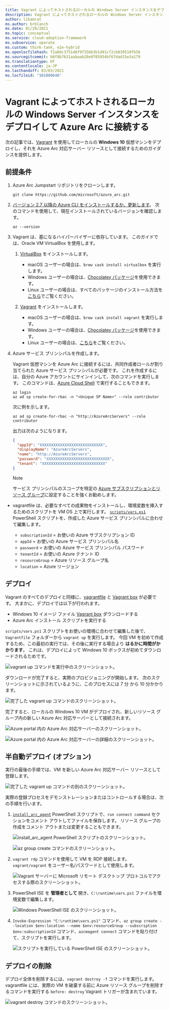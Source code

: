 ```yaml
---
title: Vagrant によってホストされるローカルの Windows Server インスタンスをデプロイして Azure Arc に接続する
description: Vagrant によってホストされるローカルの Windows Server インスタンスをデプロイして、Azure Arc に接続します。
author: likamrat
ms.author: brblanch
ms.date: 01/29/2021
ms.topic: conceptual
ms.service: cloud-adoption-framework
ms.subservice: operate
ms.custom: think-tank, e2e-hybrid
ms.openlocfilehash: f2a0dc375146f9f35bb3b1d91cf2cb039510fb56
ms.sourcegitcommit: b8f8b7631aabaab28e9705934bf67dad15e3a179
ms.translationtype: HT
ms.contentlocale: ja-JP
ms.lasthandoff: 03/03/2021
ms.locfileid: "101800646"
---
```

# <a name="deploy-a-local-windows-server-instance-hosted-by-vagrant-and-connect-it-to-azure-arc"></a>Vagrant によってホストされるローカルの Windows Server インスタンスをデプロイして Azure Arc に接続する

次の記事では、[Vagrant](https://www.vagrantup.com/) を使用してローカルの **Windows 10** 仮想マシンをデプロイし、それを Azure Arc 対応サーバー リソースとして接続するためのガイダンスを提供します。

## <a name="prerequisites"></a>前提条件

1. Azure Arc Jumpstart リポジトリをクローンします。

    ```console
    git clone https://github.com/microsoft/azure_arc.git
    ```

2. [バージョン 2.7 以降の Azure CLI をインストールするか、更新します](/cli/azure/install-azure-cli)。 次のコマンドを使用して、現在インストールされているバージョンを確認します。

    ```console
    az --version
    ```

3. Vagrant は、基になるハイパーバイザーに依存しています。 このガイドでは、Oracle VM VirtualBox を使用します。

    1. [VirtualBox](https://www.virtualbox.org/wiki/Downloads) をインストールします。

        - macOS ユーザーの場合は、`brew cask install virtualbox` を実行します。
        - Windows ユーザーの場合は、[Chocolatey パッケージ](https://chocolatey.org/packages/virtualbox)を使用できます。
        - Linux ユーザーの場合は、すべてのパッケージのインストール方法を[こちら](https://www.virtualbox.org/wiki/Linux_Downloads)でご覧ください。

    2. [Vagrant](https://www.vagrantup.com/docs/installation) をインストールします。

        - macOS ユーザーの場合は、`brew cask install vagrant` を実行します。
        - Windows ユーザーの場合は、[Chocolatey パッケージ](https://chocolatey.org/packages/vagrant)を使用できます。
        - Linux ユーザーの場合は、[こちら](https://www.vagrantup.com/downloads)をご覧ください。

4. Azure サービス プリンシパルを作成します。

    Vagrant 仮想マシンを Azure Arc に接続するには、共同作成者ロールが割り当てられた Azure サービス プリンシパルが必要です。 これを作成するには、自分の Azure アカウントにサインインして、次のコマンドを実行します。 このコマンドは、[Azure Cloud Shell](https://shell.azure.com/) で実行することもできます。

    ```console
    az login
    az ad sp create-for-rbac -n "<Unique SP Name>" --role contributor
    ```

    次に例を示します。

    ```console
    az ad sp create-for-rbac -n "http://AzureArcServers" --role contributor
    ```

    出力は次のようになります。

    ```json
    {
      "appId": "XXXXXXXXXXXXXXXXXXXXXXXXXXXX",
      "displayName": "AzureArcServers",
      "name": "http://AzureArcServers",
      "password": "XXXXXXXXXXXXXXXXXXXXXXXXXXXX",
      "tenant": "XXXXXXXXXXXXXXXXXXXXXXXXXXXX"
    }
    ```

    > [!NOTE]
    > サービス プリンシパルのスコープを特定の [Azure サブスクリプションとリソース グループ](/cli/azure/ad/sp)に設定することを強くお勧めします。

- vagrantfile は、必要なすべての成果物をインストールし、環境変数を挿入するためのスクリプトを VM OS 上で実行します。 [`scripts/vars.ps1`](https://github.com/microsoft/azure_arc/blob/main/azure_arc_servers_jumpstart/local/vagrant/windows/scripts/vars.ps1) PowerShell スクリプトを、作成した Azure サービス プリンシパルに合わせて編集します。

  - `subscriptionId` = お使いの Azure サブスクリプション ID
  - `appId` = お使いの Azure サービス プリンシパル名
  - `password` = お使いの Azure サービス プリンシパル パスワード
  - `tenantId` = お使いの Azure テナント ID
  - `resourceGroup` = Azure リソース グループ名
  - `location` = Azure リージョン

## <a name="deployment"></a>デプロイ

Vagrant のすべてのデプロイと同様に、[vagrantfile](https://github.com/microsoft/azure_arc/blob/main/azure_arc_servers_jumpstart/local/vagrant/windows/Vagrantfile) と [Vagrant box](https://www.vagrantup.com/docs/boxes) が必要です。 大まかに、デプロイでは以下が行われます。

- Windows 10 イメージ ファイル [Vagrant box](https://app.vagrantup.com/StefanScherer/boxes/windows_10) ダウンロードする
- Azure Arc インストール スクリプトを実行する

`scripts/vars.ps1` スクリプトをお使いの環境に合わせて編集した後で、`Vagrantfile` フォルダーから `vagrant up` を実行します。 今回 VM を初めて作成するため、この最初の実行では、その後に実行する場合より **はるかに時間がかかります**。 これは、デプロイによって Windows 10 ボックスが初めてダウンロードされるためです。

![`vagrant up` コマンドを実行中のスクリーンショット。](./media/local-vagrant/vagrant-windows-cmd.png)

ダウンロードが完了すると、実際のプロビジョニングが開始します。 次のスクリーンショットに示されているように、このプロセスには 7 分 から 10 分かかります。

![完了した `vagrant up` コマンドのスクリーンショット。](./media/local-vagrant/vagrant-windows-complete.png)

完了すると、ローカルの Windows 10 VM がデプロイされ、新しいリソース グループ内の新しい Azure Arc 対応サーバーとして接続されます。

![Azure portal 内の Azure Arc 対応サーバーのスクリーンショット。](./media/local-vagrant/vagrant-windows-server.png)

![Azure portal 内の Azure Arc 対応サーバーの詳細のスクリーンショット。](./media/local-vagrant/vagrant-windows-server-details.png)

## <a name="semi-automated-deployment-optional"></a>半自動デプロイ (オプション)

実行の最後の手順では、VM を新しい Azure Arc 対応サーバー リソースとして登録します。

![完了した `vagrant up` コマンドの別のスクリーンショット。](./media/local-vagrant/vagrant-windows-complete-2.png)

実際の登録プロセスをデモンストレーションまたはコントロールする場合は、次の手順を行います。

1. [`install_arc_agent`](https://github.com/microsoft/azure_arc/blob/main/azure_arc_servers_jumpstart/local/vagrant/windows/scripts/install_arc_agent.ps1) PowerShell スクリプトで、`run connect command` セクションをコメント アウトしてファイルを保存します。 リソース グループの作成をコメント アウトまたは変更することもできます。

    ![`install_arc_agent` PowerShell スクリプトのスクリーンショット。](./media/local-vagrant/vagrant-windows-install-arc-agent.png)

    ![`az group create` コマンドのスクリーンショット。](./media/local-vagrant/vagrant-windows-az-group-create.png)

2. `vagrant rdp` コマンドを使用して VM を RDP 接続します。 `vagrant/vagrant` をユーザー名/パスワードとして使用します。

    ![Vagrant サーバーに Microsoft リモート デスクトップ プロトコルでアクセスする際のスクリーンショット。](./media/local-vagrant/vagrant-windows-rdp.png)

3. PowerShell ISE を **管理者として** 開き、`C:\runtime\vars.ps1` ファイルを環境変数で編集します。

    ![Windows PowerShell ISE のスクリーンショット。](./media/local-vagrant/vagrant-windows-ise.png)

4. `Invoke-Expression "C:\runtime\vars.ps1"` コマンド、`az group create --location $env:location --name $env:resourceGroup --subscription $env:subscriptionId` コマンド、`azcmagent connect` コマンドを貼り付けて、スクリプトを実行します。

    ![スクリプトを実行している PowerShell ISE のスクリーンショット。](./media/local-vagrant/vagrant-windows-ise-script.png)

## <a name="delete-the-deployment"></a>デプロイの削除

デプロイ全体を削除するには、`vagrant destroy -f` コマンドを実行します。 vagrantfile には、実際の VM を破棄する前に Azure リソース グループを削除するコマンドを実行する `before: destroy` Vagrant トリガーが含まれています。

![`vagrant destroy` コマンドのスクリーンショット。](./media/local-vagrant/vagrant-windows-vagrant-destroy.png)
